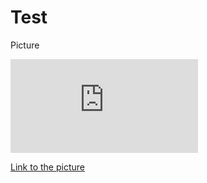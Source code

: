 # Test
Picture


![nice picture](http://www.snowboardsteez.com/wp-content/themes/fp_santiago/timthumb.php?src=http://www.snowboardsteez.com/wp-content/uploads/2015/05/bjbj.jpg&w=770&h=300&a=c "Logo Title Text 1")




[Link to the picture](http://www.snowboardsteez.com/wp-content/themes/fp_santiago/timthumb.php?src=http://www.snowboardsteez.com/wp-content/uploads/2015/05/bjbj.jpg&w=770&h=300&a=c)
